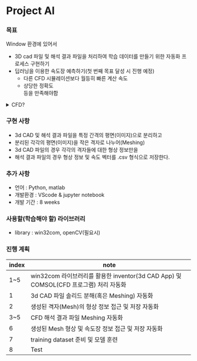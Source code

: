 # Project AI

### 목표
Window 환경에 있어서
* 3D cad 파일 및 해석 결과 파일을 처리하여 학습 데이터를 만들기 위한 자동화 프로세스 구현하기
* 딥러닝을 이용한 속도장 예측하기(첫 번째 목표 달성 시 진행 예정)
  * 다른 CFD 시뮬레이션보다 월등히 빠른 계산 속도
  * 상당한 정확도  
등을 만족해야함

<details>
  <summary>CFD?</summary>
  <div markdown="1">
    
    CFD는 Computational Fuild Dynamics의 약자입니다.
      
    유체역학에 있어서,  
    general equations으로 알려진 Navier-Stokes equations은 수학적으로 분석될 수 없는 비선형 방정식입니다.  
      
    그래서 우리는 수학적인 해가 아닌 수치적인(컴퓨터 계산을 통한) 근사해만을 간신히 구할 수 있습니다.  
    CFD는 ns-eqn을 수치적인 방법을 통해 계산합니다.
    
    이러한 고전적인 유동해석 방식을 위한 프로세스는 수많은 iteration이 필요하기 때문에 한 번의 해석에 굉장한 시간이 걸리게 됩니다.
    
  </div>
</details>

### 구현 사항
* 3d CAD 및 해석 결과 파일을 특정 간격의 평면(이미지)으로 분리하고
* 분리된 각각의 평면(이미지)을 작은 격자로 나누어(Meshing)
* 3d CAD 파일의 경우 각각의 격자들에 대한 형상 정보만을
* 해석 결과 파일의 경우 형상 정보 및 속도 벡터를 .csv 형식으로 저장한다.

### 추가 사항
* 언어 : Python, matlab
* 개발환경 : VScode & jupyter notebook
* 개발 기간 : 8 weeks

### 사용할(학습해야 할) 라이브러리
* library : win32com, openCV(필요시)

### 진행 계획
|index|note|
|--|--|
|1~5|win32com 라이브러리를 활용한 inventor(3d CAD App) 및 COMSOL(CFD 프로그램) 처리 자동화|
|1|3d CAD 파일 솔리드 분해(혹은 Meshing) 자동화|
|2|생성된 격자(Mesh)의 형상 정보 접근 및 저장 자동화|
|3~5|CFD 해석 결과 파일 Meshing 자동화|
|6|생성된 Mesh 형상 및 속도장 정보 접근 및 저장 자동화|
|7|training dataset 준비 및 모델 훈련|
|8|Test|
